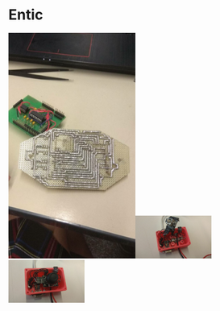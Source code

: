 # Entic

<img src="DCIM/img3.jpeg" height="50%" width="50%"><img src="DCIM/img1.jpeg" height="30%" width="30%"><img src="DCIM/img2.jpeg" height="30%" width="30%">
